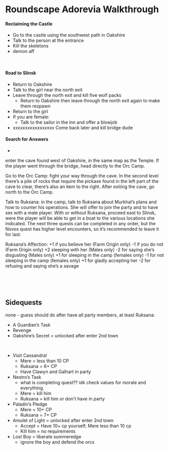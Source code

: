 # Roundscape Adorevia Walkthrough

#### Reclaiming the Castle
- Go to the castle using the southwest path in Oakshire
- Talk to the person at the entrance
- Kill the skeletons
- demon aff

<br>

#### Road to Slinsk
- Return to Oakshire
- Talk to the girl near the north exit
- Leave through the north exit and kill five wolf packs
  - Return to Oakshire then leave through the north exit again to make them respawn
- Return to the girl
- If you are female:
  - Talk to the sailor in the inn and offer a blowjob
- xxxxxxxxxxxxxxxxx Come back later and kill bridge dude

#### Search for Answers
- 
enter the cave found west of Oakshire, in the same map as the Temple. If the player went through the bridge, head directly to the Orc Camp.

Go to the Orc Camp:
fight your way through the cave. In the second level there’s a pile of rocks  that  require the  pickaxe  found  in  the  left part of the cave to clear, there’s also an item to the right. After exiting the cave, go north to the Orc Camp.

Talk  to  Ruksana:
in  the  camp,  talk  to Ruksana about Murkhal’s plans and how to counter his operations. She will offer to join the party and to have sex with a male player. With  or  without  Ruksana,  proceed  east  to Slinsk,  were  the  player  will  be  able  to  get  in  a boat to the various locations she indicated. The next  three  quests  can  be  completed  in  any order,  but  the  Novos  quest  has  higher  level encounters, so it’s recommended to leave it for last.

Ruksana’s Affection: 
+1 if you believe her (Farm Origin only) 
-1 if you do not (Farm Origin only) 
+2 sleeping with her (Males only) 
-2 for saying she’s disgusting (Males only) 
+1 for sleeping in the camp (females only) 
-1 for not sleeping in the camp (females only) 
+1 for gladly accepting her 
-2 for refusing and saying she’s a savage

<br>
<br>
<br>

## Sidequests
none - guess should do after have all party members, at least Ruksana:
- A Guardian’s Task
- Revenge
- Oakshire’s Secret = unlocked after enter 2nd town

<br>

- Visit Cassandra!
  - Mere = less than 10 CP 
  - Ruksana = 6+ CP
  - Have Clawyn and Galhart in party
- Nestro’s Task
  - what is completing quest?? idk check values for morale and everything.
  - Mere = kill him
  - Ruksana = kill him or don't have in party
- Paladin’s Pledge
  - Mere = 10+ CP
  - Ruksana = 7+ CP
- Amulet of Light = unlocked after enter 2nd town
  - Accept = Have 10+ cp yourself; Mere less than 10 cp
  - Kill him = no requirements
- Lost Boy = liberate summeredge
  - ignore the boy and defend the orcs
